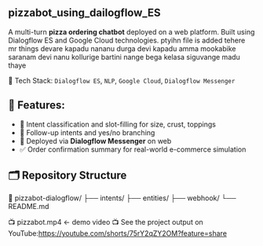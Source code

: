 ## pizzabot_using_dailogflow_ES
A multi-turn **pizza ordering chatbot** deployed on a web platform. Built using Dialogflow ES and Google Cloud technologies.
ptyihn file is added
tehere mr things
devare kapadu nananu durga devi kapadu amma mookabike saranam devi nanu kollurige bartini
nange bega kelasa siguvange madu thaye

🔧 Tech Stack:
`Dialogflow ES`, `NLP`, `Google Cloud`, `Dialogflow Messenger`

## 🚀 Features:
- 🧠 Intent classification and slot-filling for size, crust, toppings
- 🔁 Follow-up intents and yes/no branching
- 💬 Deployed via **Dialogflow Messenger** on web
- ✅ Order confirmation summary for real-world e-commerce simulation

## 🗂️ Repository Structure
📁 pizzabot-dialogflow/
├── intents/
├── entities/
├── webhook/
└── README.md

📺 pizzabot.mp4 ← demo video 
📺 See the project output on YouTube:https://youtube.com/shorts/75rY2qZY2OM?feature=share

